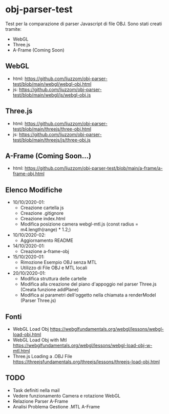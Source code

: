 # obj-parser-test
Test per la comparazione di parser Javascript di file OBJ. Sono stati creati tramite:
- WebGL
- Three.js
- A-Frame (Coming Soon)

## WebGL
- html: https://github.com/liuzzom/obj-parser-test/blob/main/webgl/webgl-obj.html
- js: https://github.com/liuzzom/obj-parser-test/blob/main/webgl/js/webgl-obj.js

## Three.js
- html: https://github.com/liuzzom/obj-parser-test/blob/main/threejs/three-obj.html
- js: https://github.com/liuzzom/obj-parser-test/blob/main/threejs/js/three-obj.js

## A-Frame (Coming Soon...)
- html: https://github.com/liuzzom/obj-parser-test/blob/main/a-frame/a-frame-obj.html

## Elenco Modifiche
- 10/10/2020-01:
    - Creazione cartella js
    - Creazione .gitignore
    - Creazione index.html
    - Modifica posizione camera webgl-mtl.js (const radius = m4.length(range) * 1.2;)
- 10/10/2020-02:
    - Aggiornamento README
- 14/10/2020-01:
    - Creazione a-frame-obj
- 15/10/2020-01:
    - Rimozione Esempio OBJ senza MTL
    - Utilizzo di File OBJ e MTL locali
- 20/10/2020-01:
    - Modifica struttura delle cartelle
    - Modifica alla creazione del piano d'appoggio nel parser Three.js (Creata funzione addPlane)
    - Modifica ai parametri dell'oggetto nella chiamata a renderModel (Parser Three.js)

## Fonti
- WebGL Load Obj
      https://webglfundamentals.org/webgl/lessons/webgl-load-obj.html
- WebGL Load Obj with Mtl
      https://webglfundamentals.org/webgl/lessons/webgl-load-obj-w-mtl.html
- Three.js Loading a .OBJ File
      https://threejsfundamentals.org/threejs/lessons/threejs-load-obj.html

## TODO
- Task definiti nella mail
- Vedere funzionamento Camera e rotazione WebGL
- Relazione Parser A-Frame
- Analisi Problema Gestione .MTL A-Frame
